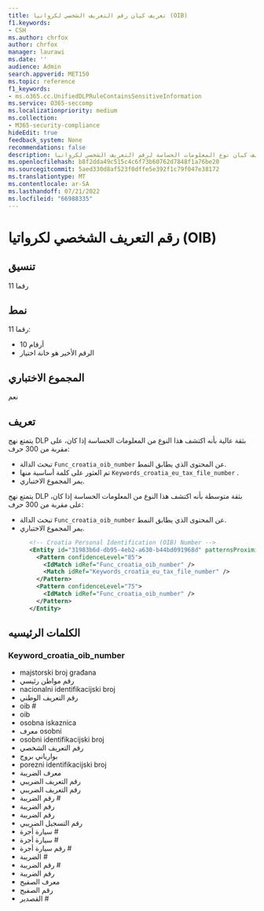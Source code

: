 ```yaml
---
title: تعريف كيان رقم التعريف الشخصي لكرواتيا (OIB)
f1.keywords:
- CSH
ms.author: chrfox
author: chrfox
manager: laurawi
ms.date: ''
audience: Admin
search.appverid: MET150
ms.topic: reference
f1_keywords:
- ms.o365.cc.UnifiedDLPRuleContainsSensitiveInformation
ms.service: O365-seccomp
ms.localizationpriority: medium
ms.collection:
- M365-security-compliance
hideEdit: true
feedback_system: None
recommendations: false
description: تعريف كيان نوع المعلومات الحساسة لرقم التعريف الشخصي لكرواتيا (OIB).
ms.openlocfilehash: b8f2dda49c515c4c6f73b60762d7848f1a76be20
ms.sourcegitcommit: 5aed330d8af523f0dffe5e392f1c79f047e38172
ms.translationtype: MT
ms.contentlocale: ar-SA
ms.lasthandoff: 07/21/2022
ms.locfileid: "66988335"
---
```

# <a name="croatia-personal-identification-oib-number"></a>رقم التعريف الشخصي لكرواتيا (OIB)

## <a name="format"></a>تنسيق

11 رقما

## <a name="pattern"></a>نمط

11 رقما:

- 10 أرقام
- الرقم الأخير هو خانة اختيار

## <a name="checksum"></a>المجموع الاختباري

نعم

## <a name="definition"></a>تعريف

يتمتع نهج DLP بثقة عالية بأنه اكتشف هذا النوع من المعلومات الحساسة إذا كان، على مقربة من 300 حرف:

- تبحث الدالة `Func_croatia_oib_number` عن المحتوى الذي يطابق النمط.
- تم العثور على كلمة أساسية منها `Keywords_croatia_eu_tax_file_number` .
- يمر المجموع الاختباري.

يتمتع نهج DLP بثقة متوسطة بأنه اكتشف هذا النوع من المعلومات الحساسة إذا كان، على مقربة من 300 حرف:

- تبحث الدالة `Func_croatia_oib_number` عن المحتوى الذي يطابق النمط.
- يمر المجموع الاختباري.

```xml
      <!-- Croatia Personal Identification (OIB) Number -->
      <Entity id="31983b6d-db95-4eb2-a630-b44bd091968d" patternsProximity="300" recommendedConfidence="85">
        <Pattern confidenceLevel="85">
          <IdMatch idRef="Func_croatia_oib_number" />
          <Match idRef="Keywords_croatia_eu_tax_file_number" />
        </Pattern>
        <Pattern confidenceLevel="75">
          <IdMatch idRef="Func_croatia_oib_number" />
        </Pattern>
      </Entity>
```

## <a name="keywords"></a>الكلمات الرئيسيه

### <a name="keyword_croatia_oib_number"></a>Keyword_croatia_oib_number

- majstorski broj građana
- رقم مواطن رئيسي
- nacionalni identifikacijski broj
- رقم التعريف الوطني
- oib #
- oib
- osobna iskaznica
- معرف osobni
- osobni identifikacijski broj
- رقم التعريف الشخصي
- بوارياني بروج
- porezni identifikacijski broj
- معرف الضريبة
- رقم التعريف الضريبي
- رقم التعريف الضريبي
- رقم الضريبة #
- رقم الضريبة
- رقم الضريبة
- رقم التسجيل الضريبي
- سيارة أجرة #
- سيارة أجرة #
- رقم سيارة أجرة #
- الضريبة #
- رقم الضريبة #
- رقم الضريبة
- معرف الصفيح
- رقم الصفيح
- القصدير #